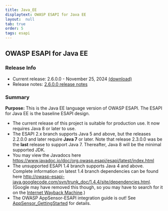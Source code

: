 ```yaml
---
title: Java_EE
displaytext: OWASP ESAPI for Java EE
layout:  null
tab: true
order: 5
tags: esapi
---
```


## OWASP ESAPI for Java EE

### Release Info

* Current release: 2.6.0.0 - November 25, 2024 [(download)](https://mvnrepository.com/artifact/org.owasp.esapi/esapi/2.6.0.0)
* Release notes: [2.6.0.0 release notes](https://github.com/ESAPI/esapi-java-legacy/blob/develop/documentation/esapi4java-core-2.6.0.0-release-notes.txt)


### Summary
<strong>Purpose:</strong> This is the Java EE language version of OWASP ESAPI. The ESAPI for Java EE is the baseline ESAPI design.

* The current release of this project is suitable for production use. It now requires Java 8 or later to use.
* The ESAPI 2.x branch supports Java 5 and above, but the releases 2.2.0.0 and later require **Java 7** or later. Note that release 2.3.0.0 was be the **last** release to support Java 7. Thereafter, Java 8 will be the minimal supported JDK.
* You may view the Javadocs here https://www.javadoc.io/doc/org.owasp.esapi/esapi/latest/index.html
* The unsupported ESAPI 1.4 branch supports Java 4 and above. Complete information on latest 1.4 branch dependencies can be found here http://owasp-esapi-java.googlecode.com/svn/trunk_doc/1.4.4/site/dependencies.html. (Google may have removed this though, so you may have to search for it on the [Internet Wayback Machine](https://archive.org/).)
* The OWASP AppSensor-ESAPI integration guide is out! See [AppSensor_GettingStarted](https://wiki.owasp.org/index.php/AppSensor_GettingStarted) for details.
